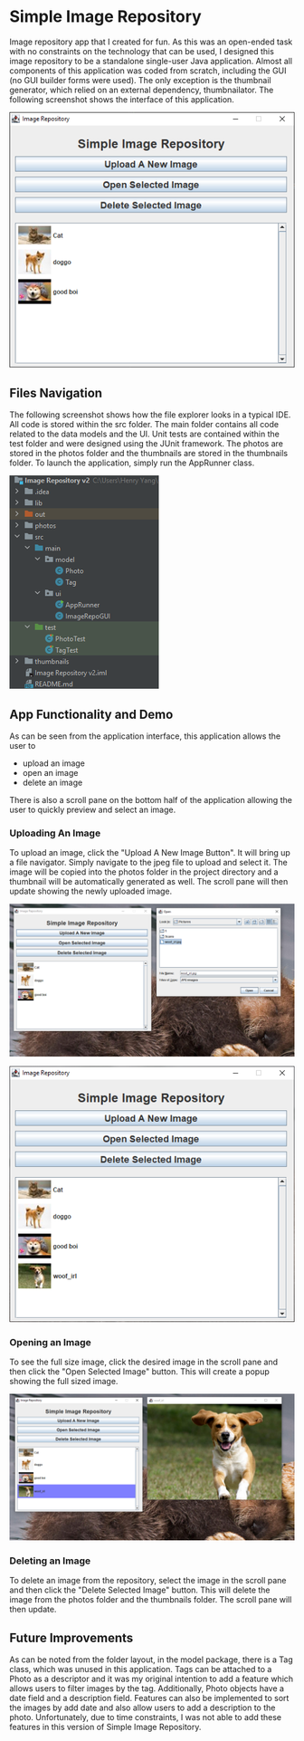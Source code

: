 # Simple Image Repository
Image repository app that I created for fun. As this was an open-ended task with no constraints on the technology that can be used, I designed this image repository to be a standalone single-user Java application. Almost all components of this application was coded from scratch, including the GUI (no GUI builder forms were used). The only exception is the thumbnail generator, which relied on an external dependency, thumbnailator. The following screenshot shows the interface of this application.

![](https://github.com/k65yang/SimpleImageRepository/blob/main/App_Interface.png)

## Files Navigation
The following screenshot shows how the file explorer looks in a typical IDE. All code is stored within the src folder. The main folder contains all code related to the data models and the UI. Unit tests are contained within the test folder and were designed using the JUnit framework. The photos are stored in the photos folder and the thumbnails are stored in the thumbnails folder. To launch the application, simply run the AppRunner class.

![](https://github.com/k65yang/SimpleImageRepository/blob/main/App_FolderLayout.PNG)

## App Functionality and Demo
As can be seen from the application interface, this application allows the user to 
- upload an image
- open an image
- delete an image

There is also a scroll pane on the bottom half of the application allowing the user to quickly preview and select an image. 

### Uploading An Image
To upload an image, click the "Upload A New Image Button". It will bring up a file navigator. Simply navigate to the jpeg file to upload and select it. The image will be copied into the photos folder in the project directory and a thumbnail will be automatically generated as well. The scroll pane will then update showing the newly uploaded image.

![](https://github.com/k65yang/SimpleImageRepository/blob/main/App_SelectImage2.PNG)

![](https://github.com/k65yang/SimpleImageRepository/blob/main/App_ImageAdded.png)

### Opening an Image
To see the full size image, click the desired image in the scroll pane and then click the "Open Selected Image" button. This will create a popup showing the full sized image.

![](https://github.com/k65yang/SimpleImageRepository/blob/main/App_ImageOpened.PNG)

### Deleting an Image
To delete an image from the repository, select the image in the scroll pane and then click the "Delete Selected Image" button. This will delete the image from the photos folder and the thumbnails folder. The scroll pane will then update. 

## Future Improvements
As can be noted from the folder layout, in the model package, there is a Tag class, which was unused in this application. Tags can be attached to a Photo as a descriptor and it was my original intention to add a feature which allows users to filter images by the tag. Additionally, Photo objects have a date field and a description field. Features can also be implemented to sort the images by add date and also allow users to add a description to the photo. Unfortunately, due to time constraints, I was not able to add these features in this version of Simple Image Repository.
